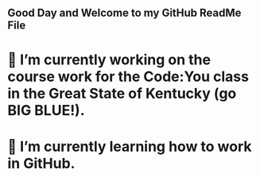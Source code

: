 ## Good Day and Welcome to my GitHub ReadMe File

# 🔭 I’m currently working on the course work for the Code:You class in the Great State of Kentucky (go BIG BLUE!).
# 🌱 I’m currently learning how to work in GitHub.
<!--
**Redsoxin7/Redsoxin7** is a ✨ _special_ ✨ repository because its `README.md` (this file) appears on your GitHub profile.

Here are some ideas to get you started:

# 🔭 I’m currently working on the course work for the Code:You class in the Great State of Kentucky (go BIG BLUE!).
# 🌱 I’m currently learning how to work in GitHub.
- 👯 I’m looking to collaborate on ...
- 🤔 I’m looking for help with ...
- 💬 Ask me about ...
- 📫 How to reach me: ...
- 😄 Pronouns: ...
- ⚡ Fun fact: ...
-->
